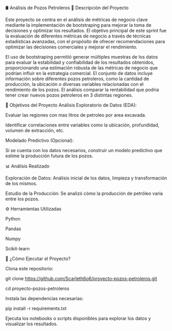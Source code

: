 🛢️ Análisis de Pozos Petroleros
🚀 Descripción del Proyecto

Este proyecto se centra en el análisis de métricas de negocio clave mediante la implementación de bootstraping para mejorar la toma de decisiones y optimizar los resultados. El objetivo principal de este sprint fue la evaluación de diferentes métricas de negocio a través de técnicas estadísticas avanzadas, con el propósito de ofrecer recomendaciones para optimizar las decisiones comerciales y mejorar el rendimiento.

El uso de bootstraping permitió generar múltiples muestras de los datos para evaluar la estabilidad y confiabilidad de los resultados obtenidos, proporcionando una estimación robusta de las métricas de negocio que podrían influir en la estrategia comercial.
El conjunto de datos incluye información sobre diferentes pozos petroleros, como la cantidad de producción, la ubicación o diversas variables relacionadas con el rendimiento de los pozos. El análisis comparar la rentabilidad que podria tener crear nuevos pozos petroleros en 3 distintas regiones.

🎯 Objetivos del Proyecto
Análisis Exploratorio de Datos (EDA):

Evaluar las regiones con mas litros de petroleo por area excavada.

Identificar correlaciones entre variables como la ubicación, profundidad, volumen de extracción, etc.

Modelado Predictivo (Opcional):

Si se cuenta con los datos necesarios, construir un modelo predictivo que estime la producción futura de los pozos.

📊 Análisis Realizado

Exploración de Datos: Análisis inicial de los datos, limpieza y transformación de los mismos.

Estudio de la Producción: Se analizó cómo la producción de petróleo varía entre los pozos.

⚙️ Herramientas Utilizadas

Python

Pandas

Numpy

Scikit-learn

🚀 ¿Cómo Ejecutar el Proyecto?

Clona este repositorio:

git clone https://github.com/Scarleth6o6/proyecto-pozos-petroleros.git

cd proyecto-pozos-petroleros

Instala las dependencias necesarias:

pip install -r requirements.txt

Ejecuta los notebooks o scripts disponibles para explorar los datos y visualizar los resultados.
